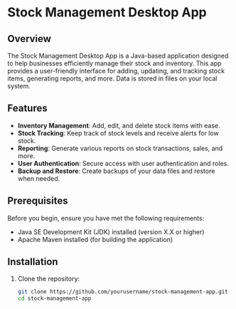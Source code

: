 # Stock Management Desktop App

## Overview

The Stock Management Desktop App is a Java-based application designed to help businesses efficiently manage their stock and inventory. This app provides a user-friendly interface for adding, updating, and tracking stock items, generating reports, and more. Data is stored in files on your local system.

## Features

- **Inventory Management**: Add, edit, and delete stock items with ease.
- **Stock Tracking**: Keep track of stock levels and receive alerts for low stock.
- **Reporting**: Generate various reports on stock transactions, sales, and more.
- **User Authentication**: Secure access with user authentication and roles.
- **Backup and Restore**: Create backups of your data files and restore when needed.

## Prerequisites

Before you begin, ensure you have met the following requirements:

- Java SE Development Kit (JDK) installed (version X.X or higher)
- Apache Maven installed (for building the application)

## Installation

1. Clone the repository:

   ```bash
   git clone https://github.com/yourusername/stock-management-app.git
   cd stock-management-app
